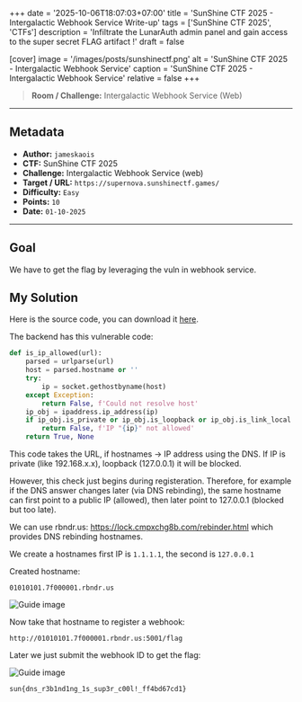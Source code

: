 +++
date = '2025-10-06T18:07:03+07:00'
title = 'SunShine CTF 2025 - Intergalactic Webhook Service Write-up'
tags = ['SunShine CTF 2025', 'CTFs']
description = 'Infiltrate the LunarAuth admin panel and gain access to the super secret FLAG artifact !'
draft = false

[cover]
  image = '/images/posts/sunshinectf.png'
  alt = 'SunShine CTF 2025 - Intergalactic Webhook Service'
  caption = 'SunShine CTF 2025 - Intergalactic Webhook Service'
  relative = false
+++

> **Room / Challenge:** Intergalactic Webhook Service (Web)

---

## Metadata

-   **Author:** `jameskaois`
-   **CTF:** SunShine CTF 2025
-   **Challenge:** Intergalactic Webhook Service (web)
-   **Target / URL:** `https://supernova.sunshinectf.games/`
-   **Difficulty:** `Easy`
-   **Points:** `10`
-   **Date:** `01-10-2025`

---

## Goal

We have to get the flag by leveraging the vuln in webhook service.

## My Solution

Here is the source code, you can download it [here](./intergalactic-webhook-service.zip).

The backend has this vulnerable code:

```python
def is_ip_allowed(url):
    parsed = urlparse(url)
    host = parsed.hostname or ''
    try:
        ip = socket.gethostbyname(host)
    except Exception:
        return False, f'Could not resolve host'
    ip_obj = ipaddress.ip_address(ip)
    if ip_obj.is_private or ip_obj.is_loopback or ip_obj.is_link_local or ip_obj.is_reserved:
        return False, f'IP "{ip}" not allowed'
    return True, None
```

This code takes the URL, if hostnames -> IP address using the DNS. If IP is private (like 192.168.x.x), loopback (127.0.0.1) it will be blocked.

However, this check just begins during registeration. Therefore, for example if the DNS answer changes later (via DNS rebinding), the same hostname can first point to a public IP (allowed), then later point to 127.0.0.1 (blocked but too late).

We can use rbndr.us: https://lock.cmpxchg8b.com/rebinder.html which provides DNS rebinding hostnames.

We create a hostnames first IP is `1.1.1.1`, the second is `127.0.0.1`

Created hostname:

```
01010101.7f000001.rbndr.us
```

![Guide image](/images/posts/webhook-1.png)

Now take that hostname to register a webhook:

```
http://01010101.7f000001.rbndr.us:5001/flag
```

Later we just submit the webhook ID to get the flag:

![Guide image](/images/posts/webhook-2.png)

```
sun{dns_r3b1nd1ng_1s_sup3r_c00l!_ff4bd67cd1}
```

